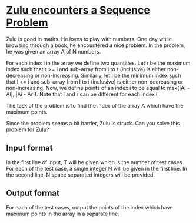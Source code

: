 # [Zulu encounters a Sequence Problem][link]

Zulu is good in maths. He loves to play with numbers. One day while browsing through a book, he encountered a nice problem. In the problem, he was given an array A of N numbers.

For each index i in the array we define two quantities. Let r be the maximum index such that r >= i and sub-array from i to r (inclusive) is either non-decreasing or non-increasing. Similarly, let l be the minimum index such that l <= i and sub-array from l to i (inclusive) is either non-decreasing or non-increasing. Now, we define points of an index i to be equal to max(|Ai - Al|, |Ai - Ar|). Note that l and r can be different for each index i.

The task of the problem is to find the index of the array A which have the maximum points.

Since the problem seems a bit harder, Zulu is struck. Can you solve this problem for Zulu?

## Input format

In the first line of input, T will be given which is the number of test cases. For each of the test case, a single integer N will be given in the first line. In the second line, N space separated integers will be provided.

## Output format

For each of the test cases, output the points of the index which have maximum points in the array in a separate line.

[link]: https://www.hackerearth.com/practice/data-structures/arrays/1-d/practice-problems/algorithm/zulu-encounters-a-sequence-problem/

